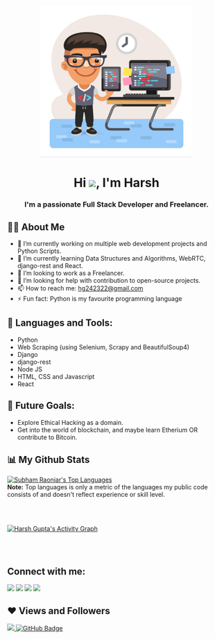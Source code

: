 <p align="center">
  <img src="coding.png" style="width: 350px; height: 350px;">
</p>

<h1 align="center">Hi <img src="https://raw.githubusercontent.com/MartinHeinz/MartinHeinz/master/wave.gif" width="30px">, I'm Harsh</h1>
<h3 align="center">I'm a passionate Full Stack Developer and Freelancer.</h3>

## 🙋‍♂️ About Me

- 🔭 I’m currently working on multiple web development projects and Python Scripts.
- 🌱 I’m currently learning Data Structures and Algorithms, WebRTC, django-rest and React.
- 👯 I’m looking to work as a Freelancer.
- 🤔 I’m looking for help with contribution to open-source projects.
- 📫 How to reach me: [hg242322@gmail.com](mailto:hg242322@gmail.com)
- ⚡ Fun fact: Python is my favourite programming language

## 🚀 Languages and Tools:

- Python
- Web Scraping (using Selenium, Scrapy and BeautifulSoup4)
- Django
- django-rest
- Node JS
- HTML, CSS and Javascript
- React

## 🔮 Future Goals:

- Explore Ethical Hacking as a domain.
- Get into the world of blockchain, and maybe learn Etherium OR contribute to Bitcoin.

<!-- <p align="center">
    <a href="https://github.com/guptaharsh13/github-readme-streak-stats">
        <img title="🔥 Get streak stats for your profile at git.io/streak-stats" alt="Subham Raoniar's streak" src="https://github-readme-streak-stats.herokuapp.com/?user=guptaharsh13&theme=black-ice&hide_border=true&stroke=0000&background=060A0CD0"/>
    </a>
</p> -->

## 📊 My Github Stats

<!--   <br/> -->
<!--     <a href="https://github.com/guptaharsh13/github-readme-stats"><img alt="Subham Raoniar's Github Stats" src="https://github-readme-stats.vercel.app/api?username=guptaharsh13&show_icons=true&count_private=true&theme=eact&hide_border=true&bg_color=0D1117" /></a> -->
  <a href="https://github.com/guptaharsh13/github-readme-stats"><img alt="Subham Raoniar's Top Languages" src="https://github-readme-stats.vercel.app/api/top-langs/?username=guptaharsh13&langs_count=8&count_private=true&layout=compact&theme=react&hide_border=true&bg_color=0D1117" /></a>
  <br/>
  <b>Note:</b> Top languages is only a metric of the languages my public code consists of and doesn't reflect experience or skill level.

<br/>
<br/>

<a href="https://github.com/guptaharsh13/github-readme-activity-graph"><img alt="Harsh Gupta's Activity Graph" src="https://activity-graph.herokuapp.com/graph?username=guptaharsh13&bg_color=0D1117&color=5BCDEC&line=5BCDEC&point=FFFFFF&hide_border=true" /></a>

<br/>
<br/>

## Connect with me:

<p align="left">

<a href = "https://www.linkedin.com/in/harsh-gupta-707a331b4/"><img src="https://img.icons8.com/fluent/48/000000/linkedin.png"/></a>
<a href = "https://www.facebook.com/profile.php?id=100009190053140"><img src="https://img.icons8.com/fluent/48/000000/facebook.png"/></a>
<a href = "https://www.instagram.com/harshgupta_1308/"><img src="https://img.icons8.com/fluent/48/000000/instagram-new.png"/></a>
<a href = "mailto:hg242322@gmail.com"><img src="https://img.icons8.com/color/48/000000/gmail.png"/></a>

</p>

## ❤ Views and Followers

<a href="https://github.com/Meghna-DAS/github-profile-views-counter">
    <img src="https://komarev.com/ghpvc/?username=guptaharsh13">
</a>
<a href="https://github.com/guptaharsh13?tab=followers"><img src="https://img.shields.io/github/followers/guptaharsh13?label=Followers&style=social" alt="GitHub Badge"></a>
